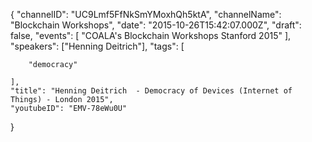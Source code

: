 {
    "channelID": "UC9Lmf5FfNkSmYMoxhQh5ktA",
    "channelName": "Blockchain Workshops",
    "date": "2015-10-26T15:42:07.000Z",
    "draft": false,
    "events": [
        "COALA's Blockchain Workshops Stanford 2015"
    ],
    "speakers": ["Henning Deitrich"],
    "tags": [

        "democracy"
   
    ],
    "title": "Henning Deitrich  - Democracy of Devices (Internet of Things) - London 2015",
    "youtubeID": "EMV-78eWu0U"
}
